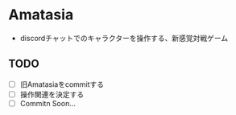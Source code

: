 # Amatasia
- discordチャットでのキャラクターを操作する、新感覚対戦ゲーム
  
## TODO
- [ ] 旧Amatasiaをcommitする
- [ ] 操作関連を決定する
- [ ] Commitn Soon...
